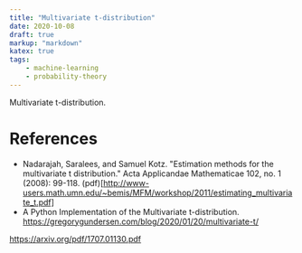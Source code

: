 ```yaml
---
title: "Multivariate t-distribution"
date: 2020-10-08
draft: true
markup: "markdown"
katex: true
tags:
    - machine-learning
    - probability-theory
---
```


Multivariate t-distribution. 



# References

* Nadarajah, Saralees, and Samuel Kotz. "Estimation methods for the multivariate t distribution." Acta Applicandae Mathematicae 102, no. 1 (2008): 99-118. (pdf)[http://www-users.math.umn.edu/~bemis/MFM/workshop/2011/estimating_multivariate_t.pdf]
* A Python Implementation of the Multivariate t-distribution. https://gregorygundersen.com/blog/2020/01/20/multivariate-t/

https://arxiv.org/pdf/1707.01130.pdf

<!-- vim: set syntax=markdown: set spelllang=en_us: set spell: -->
